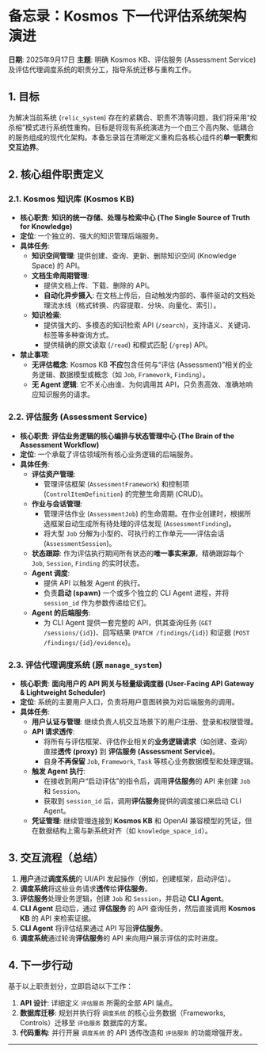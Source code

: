 # 备忘录：Kosmos 下一代评估系统架构演进

**日期**: 2025年9月17日
**主题**: 明确 Kosmos KB、评估服务 (Assessment Service) 及评估代理调度系统的职责分工，指导系统迁移与重构工作。

## 1. 目标

为解决当前系统 (`relic_system`) 存在的紧耦合、职责不清等问题，我们将采用“绞杀榕”模式进行系统性重构。目标是将现有系统演进为一个由三个高内聚、低耦合的服务组成的现代化架构。本备忘录旨在清晰定义重构后各核心组件的**单一职责**和**交互边界**。

## 2. 核心组件职责定义

### 2.1. Kosmos 知识库 (Kosmos KB)

*   **核心职责**: **知识的统一存储、处理与检索中心 (The Single Source of Truth for Knowledge)**
*   **定位**: 一个独立的、强大的知识管理后端服务。
*   **具体任务**:
    *   **知识空间管理**: 提供创建、查询、更新、删除知识空间 (Knowledge Space) 的 API。
    *   **文档生命周期管理**:
        *   提供文档上传、下载、删除的 API。
        *   **自动化异步摄入**: 在文档上传后，自动触发内部的、事件驱动的文档处理流水线（格式转换、内容提取、分块、向量化、索引）。
    *   **知识检索**:
        *   提供强大的、多模态的知识检索 API (`/search`)，支持语义、关键词、标签等多种查询方式。
        *   提供精确的原文读取 (`/read`) 和模式匹配 (`/grep`) API。
*   **禁止事项**:
    *   **无评估概念**: Kosmos KB **不应**包含任何与“评估 (Assessment)”相关的业务逻辑、数据模型或概念（如 `Job`, `Framework`, `Finding`）。
    *   **无 Agent 逻辑**: 它不关心由谁、为何调用其 API，只负责高效、准确地响应知识服务的请求。

### 2.2. 评估服务 (Assessment Service)

*   **核心职责**: **评估业务逻辑的核心编排与状态管理中心 (The Brain of the Assessment Workflow)**
*   **定位**: 一个承载了评估领域所有核心业务逻辑的后端服务。
*   **具体任务**:
    *   **评估资产管理**:
        *   管理评估框架 (`AssessmentFramework`) 和控制项 (`ControlItemDefinition`) 的完整生命周期 (CRUD)。
    *   **作业与会话管理**:
        *   管理评估作业 (`AssessmentJob`) 的生命周期。在作业创建时，根据所选框架自动生成所有待处理的评估发现 (`AssessmentFinding`)。
        *   将大型 `Job` 分解为小型的、可执行的工作单元——评估会话 (`AssessmentSession`)。
    *   **状态跟踪**: 作为评估执行期间所有状态的**唯一事实来源**，精确跟踪每个 `Job`, `Session`, `Finding` 的实时状态。
    *   **Agent 调度**:
        *   提供 API 以触发 Agent 的执行。
        *   负责**启动 (spawn)** 一个或多个独立的 CLI Agent 进程，并将 `session_id` 作为参数传递给它们。
    *   **Agent 的后端服务**:
        *   为 CLI Agent 提供一套完整的 API，供其查询任务 (`GET /sessions/{id}`)、回写结果 (`PATCH /findings/{id}`) 和证据 (`POST /findings/{id}/evidence`)。

### 2.3. 评估代理调度系统 (原 `manage_system`)

*   **核心职责**: **面向用户的 API 网关与轻量级调度器 (User-Facing API Gateway & Lightweight Scheduler)**
*   **定位**: 系统的主要用户入口，负责将用户意图转换为对后端服务的调用。
*   **具体任务**:
    *   **用户认证与管理**: 继续负责人机交互场景下的用户注册、登录和权限管理。
    *   **API 请求透传**:
        *   将所有与评估框架、评估作业相关的**业务逻辑请求**（如创建、查询）直接**透传 (proxy)** 到 **评估服务 (Assessment Service)**。
        *   自身**不再保留** `Job`, `Framework`, `Task` 等核心业务数据模型和处理逻辑。
    *   **触发 Agent 执行**:
        *   在接收到用户“启动评估”的指令后，调用**评估服务**的 API 来创建 `Job` 和 `Session`。
        *   获取到 `session_id` 后，调用**评估服务**提供的调度接口来启动 CLI Agent。
    *   **凭证管理**: 继续管理连接到 **Kosmos KB** 和 OpenAI 兼容模型的凭证，但在数据结构上需与新系统对齐（如 `knowledge_space_id`）。

## 3. 交互流程（总结）

1.  **用户**通过**调度系统**的 UI/API 发起操作（例如，创建框架，启动评估）。
2.  **调度系统**将这些业务请求**透传**给**评估服务**。
3.  **评估服务**处理业务逻辑，创建 `Job` 和 `Session`，并启动 **CLI Agent**。
4.  **CLI Agent** 启动后，通过 **评估服务** 的 API 查询任务，然后直接调用 **Kosmos KB** 的 API 来检索证据。
5.  **CLI Agent** 将评估结果通过 API 写回**评估服务**。
6.  **调度系统**通过轮询**评估服务**的 API 来向用户展示评估的实时进度。

## 4. 下一步行动

基于以上职责划分，立即启动以下工作：
1.  **API 设计**: 详细定义 `评估服务` 所需的全部 API 端点。
2.  **数据库迁移**: 规划并执行将 `调度系统` 的核心业务数据（Frameworks, Controls）迁移至 `评估服务` 数据库的方案。
3.  **代码重构**: 并行开展 `调度系统` 的 API 透传改造和 `评估服务` 的功能增强开发。

---
